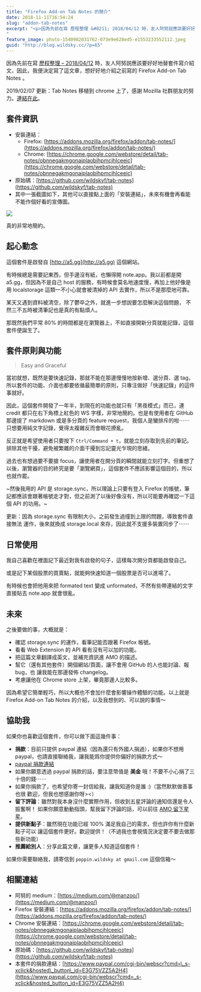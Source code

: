 ```yaml
---
title: "Firefox Add-on Tab Notes 的簡介"
date: 2018-11-11T16:54:24
slug: "addon-tab-notes"
excerpt: "<p>因為先前在寫 歷程整理 &#8211; 2018/04/12 時，友人阿努説應該要好好地替套件寫介紹文，因此，&#8230;</p>
"
feature_image: photo-1540982031762-073e9e628ed5-e1553233552112.jpeg
guid: "http://blog.wildsky.cc/?p=65"
---
```

因為先前在寫 [歷程整理 – 2018/04/12](http://blog.wildsky.cc/posts/20180412/) 時，友人阿努説應該要好好地替套件寫介紹文，因此，我便決定寫了這文章，想好好地介紹之前寫的 Firefox Add-on Tab Notes 。

2019/02/07 更新：Tab Notes 移植到 chrome 上了，感謝 Mozilla 社群朋友的努力。[連結在此](https://chrome.google.com/webstore/detail/tab-notes/obnnegakmgonaiplaobihpmcjhlceeic﻿)。

套件資訊
----

*   安裝連結：
    *   Firefox: [https://addons.mozilla.org/firefox/addon/tab-notes/](https://addons.mozilla.org/firefox/addon/tab-notes/)
    *   Chrome: [https://chrome.google.com/webstore/detail/tab-notes/obnnegakmgonaiplaobihpmcjhlceeic](https://chrome.google.com/webstore/detail/tab-notes/obnnegakmgonaiplaobihpmcjhlceeic)
*   原始碼：[https://github.com/wildskyf/tab-notes](https://github.com/wildskyf/tab-notes)
*   其中一張截圖如下，其他可以直接點上面的「安裝連結」，未來有機會再看能不能作個好看的宣傳圖。

![](/images/unnamed.jpg)

真的非常地簡約。

起心動念
----

這個套件是啟發自 [http://a5.gg](http://a5.gg) 這個網站。

有時候總是需要記東西，但手邊沒有紙，也懶得開 note.app。我以前都是開 a5.gg，但因為不是自己 host 的服務，有時候會莫名地速度慢，再加上他好像是用 localstorage 這類一不小心就會被清掉的 API 去實作，所以不是那麼地可靠。

某天又遇到資料被清空，除了鬱卒之外，就進一步想説要怎麼解決這個問題，
不然三不五時被清筆記也是真的有點煩人。

那既然我們平常 80% 的時間都是在瀏覽器上，不如直接開新分頁就能記錄，這個套件便誕生了。

套件原則與功能
-------

> Easy and Graceful

當初就想，既然是要快速記錄，那就不能在那邊慢慢地按新增、選分頁、選 tag，所以套件的功能、介面也都要依循最簡單的原則，只專注做好「快速記錄」的這件事就好。

因此，這個套件開發了一年半，到現在的功能也就只有「黑夜模式」而已，連 credit 都只在右下角標上紅色的 WS 字樣，非常地簡約。也是有使用者在 GitHub 那邊提了 markdown 或是多分頁的 feature request，我個人是蠻排斥的啦⋯⋯ 只想要用純文字記錄，覺得太複雜反而會眼花撩亂。

反正就是希望使用者只要按下 `Ctrl/Command + t`，就能立刻存取到先前的筆記。排除其他干擾，避免被繁雜的介面干擾到忘記靈光乍現的思緒。

過去也有想過要不要搶 focus，讓使用者在開分頁的瞬間就能立刻打字。但重想了以後，瀏覽器的目的終究是要「瀏覽網頁」，這個套件不應該影響這個目的，所以也就作罷。

~然後我用的 API 是 storage.sync，所以理論上只要有登入 Firefox 的帳號，筆記都應該會跟著帳號走才對，但之前測了以後好像沒有，所以可能要再確認一下這個 API 的功用。~

更新：因為 storage.sync 有限制大小，之前發生過撞到上限的問題，導致套件直接無法
運作，後來就換成 storage.local 來存，因此就不支援多裝置同步了⋯⋯

日常使用
----

我自己喜歡在裡面記下最近對我有啟發的句子，這樣每次開分頁都能啟發自己。

或是記下某個股票的買賣點，就能夠快速知道一個股票是否可以進場了。

有時候也會把他用來把 formated text 變成 unformated，不然有些帶連結的文字直接貼去 note.app 就會很亂。

未來
--

之後要做的事，大概就是：

*   確認 storage.sync 的運作，看筆記能否跟著 Firefox 帳號。
*   看看 Web Extension 的 API 看有沒有可以加的功能。
*   把這篇文章翻譯成英文，並補充資訊進 AMO 的描述。
*   幫它（還有其他套件）開個網站/頁面，讓不會用 GitHub 的人也能討論、報 bug，也
    讓我能在那邊發佈 changelog。
*   考慮讓他在 Chrome store 上架，畢竟那邊人比較多。

因為希望它簡單輕巧，所以大概也不會加什麼會影響操作體驗的功能。以上就是 Firefox Add-on Tab Notes 的介紹，以及我想到的、可以說的事情～

協助我
---

如果你也喜歡這個套件，你可以做下面這幾件事：

*   **捐款**：目前只提供 paypal 連結（因為還只有外國人捐過），如果你不想用 paypal，也請直接聯絡我，讓我能爲你提供你偏好的捐款方式～
*   [paypal 捐款連結](https://www.paypal.com/cgi-bin/webscr?cmd=_s-xclick&hosted_button_id=E3G75VZZ5A2H4)
*   如果你願意透過 paypal 捐款的話，要注意幣值是 **美金** 哦！不要不小心捐了三十倍的錢⋯⋯
*   如果你捐款了，也希望你寄一封信給我，讓我知道你是誰 :)（當然默默做善事也很
    歡迎，但我也想感謝你呀><）
*   **留下評論**：雖然對我本身沒什麼實際作用，但收到五星評論的通知信還是令人振奮啊！
    如果你願意動動指頭，幫我留下評論的話，可以前往 [AMO 留下星星](https://addons.mozilla.org/zh-TW/firefox/addon/tab-notes/)。
*   **提供新點子**：雖然現在功能已經 100% 滿足我自己的需求，但也許你有什麼新點子可以
    讓這個套件更好。歡迎提供！（不過我也會視情況決定要不要去做那些新功能）
*   **推薦給別人**：分享此篇文章，讓更多人知道這個套件！

如果你需要聯絡我，請寄信到 `poppin.wildsky at gmail.com` 這個信箱～

相關連結
----

*   阿努的 medium：[https://medium.com/@manzoo/](https://medium.com/@manzoo/)
*   Firefox 安裝連結：[https://addons.mozilla.org/firefox/addon/tab-notes/](https://addons.mozilla.org/firefox/addon/tab-notes/)
*   Chrome 安裝連結：[https://chrome.google.com/webstore/detail/tab-notes/obnnegakmgonaiplaobihpmcjhlceeic](https://chrome.google.com/webstore/detail/tab-notes/obnnegakmgonaiplaobihpmcjhlceeic)
*   原始碼：[https://github.com/wildskyf/tab-notes](https://github.com/wildskyf/tab-notes)
*   本套件的捐款連結：[https://www.paypal.com/cgi-bin/webscr?cmd=\_s-xclick&hosted\_button\_id=E3G75VZZ5A2H4](https://www.paypal.com/cgi-bin/webscr?cmd=_s-xclick&hosted_button_id=E3G75VZZ5A2H4)
